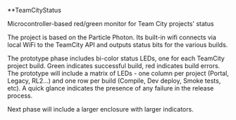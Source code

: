 **TeamCityStatus

Microcontroller-based red/green monitor for Team City projects' status

The project is based on the Particle Photon. Its built-in wifi connects via local WiFi to the TeamCity API and outputs status bits for the various builds.

The prototype phase includes bi-color status LEDs, one for each TeamCity project build. Green indicates successful build, red indicates build errors. The prototype will include a matrix of LEDs - one column per project (Portal, Legacy, RL2...) and one row per build (Compile, Dev deploy, Smoke tests, etc). A quick glance indicates the presence of any failure in the release process.

Next phase will include a larger enclosure with larger indicators.